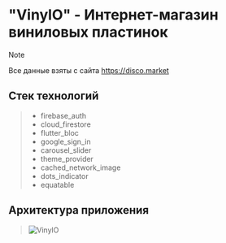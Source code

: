 # **"VinylO" - Интернет-магазин виниловых пластинок**

> [!NOTE]
> Все данные взяты с сайта https://disco.market

## Стек технологий
> - firebase_auth
> - cloud_firestore
> - flutter_bloc
> - google_sign_in
> - carousel_slider
> - theme_provider
> - cached_network_image
> - dots_indicator
> - equatable

## Архитектура приложения
> ![VinylO](https://github.com/alekstarat/vinylo/assets/90523142/64fa5f82-41ca-4a30-8665-4fe104c72cac)



